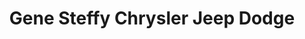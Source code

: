 ---
title: "Gene Steffy Chrysler Jeep Dodge"
url: /fremont/gene-steffy-chrysler-jeep-dodge/
shop: car
---
